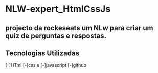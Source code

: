 # NLW-expert_HtmlCssJs
## projecto da rockeseats um NLw para criar um quiz de perguntas e respostas.
## Tecnologias Utilizadas 
[-]HTml 
[-]css e 
[-]javascript
[-]github
